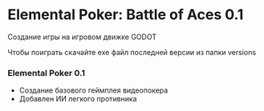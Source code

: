 # Elemental Poker: Battle of Aces 0.1
Создание игры на игровом движке GODOT

Чтобы поиграть скачайте exe файл последней версии из папки versions

### Elemental Poker 0.1
- Создание базового геймплея видеопокера
- Добавлен ИИ легкого противника

  
